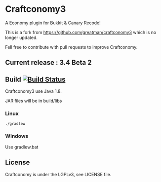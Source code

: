 # Craftconomy3
A Economy plugin for Bukkit &amp; Canary Recode!

This is a fork from https://github.com/greatman/craftconomy3 which is no longer updated.

Fell free to contribute with pull requests to improve Craftconomy.

## Current release : 3.4 Beta 2

## Build [![Build Status](https://travis-ci.org/Aztorius/craftconomy3.svg?branch=master)](https://travis-ci.org/Aztorius/craftconomy3)

Craftconomy3 use Java 1.8.

JAR files will be in build/libs

### Linux

```
./gradlew
```

### Windows

Use gradlew.bat

## License
Craftconomy is under the LGPLv3, see LICENSE file.

